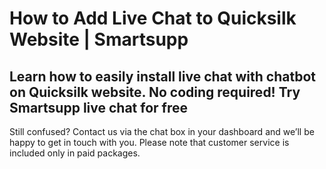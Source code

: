 # How to Add Live Chat to Quicksilk Website | Smartsupp
## Learn how to easily install live chat with chatbot on Quicksilk website. No coding required! Try Smartsupp live chat for free
Still confused? Contact us via the chat box in your dashboard and we’ll be happy to get in touch with you. Please note that customer service is included only in paid packages.

